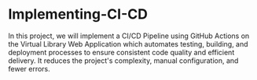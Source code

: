 # Implementing-CI-CD

In this project, we will implement a CI/CD Pipeline using GitHub Actions on the Virtual Library Web Application which automates testing, building, and deployment processes to ensure consistent code quality and efficient delivery. It reduces the project's complexity, manual configuration, and fewer errors.
